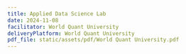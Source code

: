```yaml
---
title: Applied Data Science Lab 
date: 2024-11-08
facilitator: World Quant University
deliveryPlatform: World Quant University
pdf_file: static/assets/pdf/World Quant University.pdf
---
```

